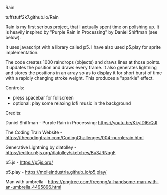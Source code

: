 Rain

tuffstuff2k7.github.io/Rain

Rain is my first serious project, that I actually spent time on polishing up. It is heavily inspired by "Purple Rain in Processing" by Daniel Shiffman (see below). 

It uses javascript with a library called p5. I have also used p5.play for sprite implementation.

The code creates 1000 raindrops (objects) and draws lines at those points. It updates the position and draws every frame. It also generates lightning and stores the positions in an array so as to display it for short burst of time with a rapidly changing stroke weight. This produces a "sparkle" effect.

Controls:
 - press spacebar for fullscreen
 - optional: play some relaxing lofi music in the background
 
Credits:

Daniel Shiffman - Purple Rain in Processing: https://youtu.be/KkyIDI6rQJI

The Coding Train Website - https://thecodingtrain.com/CodingChallenges/004-purplerain.html

Generative Lightning by dlatolley - https://editor.p5js.org/dlatolley/sketches/Bu3JRNqgF

p5.js - https://p5js.org/

p5.play - https://molleindustria.github.io/p5.play/

Man with umbrella - https://pngtree.com/freepng/a-handsome-man-with-an-umbrella_4495896.html
